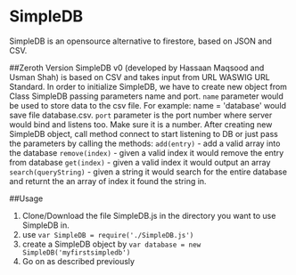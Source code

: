 # SimpleDB
SimpleDB is an opensource alternative to firestore, based on JSON and CSV.

##Zeroth Version
SimpleDB v0 (developed by Hassaan Maqsood and Usman Shah) is based on CSV and takes input from URL WASWIG URL Standard.
In order to initialize SimpleDB, we have to create new object from Class SimpleDB passing parameters name and port.
`name` parameter would be used to store data to the csv file. For example: name = 'database' would save file database.csv.
`port` parameter is the port number where server would bind and listens too. Make sure it is a number.
After creating new SimpleDB object, call method connect to start listening to DB or just pass the parameters by calling the methods:
`add(entry)` - add a valid array into the database
`remove(index)` - given a valid index it would remove the entry from database
`get(index)` - given a valid index it would output an array
`search(queryString)` - given a string it would search for the entire database and returnt the an array of index it found the string in.

##Usage
1. Clone/Download the file SimpleDB.js in the directory you want to use SimpleDB in.
2. use `var SimpleDB = require('./SimpleDB.js')`
3. create a SimpleDB object by `var database = new SimpleDB('myfirstsimpledb')`
4. Go on as described previously 
